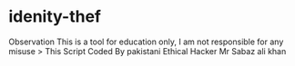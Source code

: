# idenity-thef
Observation This is a tool for education only, I am not responsible for any misuse > This Script Coded By pakistani Ethical Hacker Mr Sabaz ali khan

